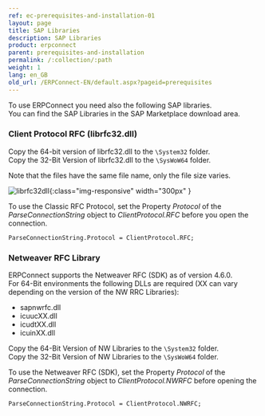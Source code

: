 ```yaml
---
ref: ec-prerequisites-and-installation-01
layout: page
title: SAP Libraries
description: SAP Libraries
product: erpconnect
parent: prerequisites-and-installation
permalink: /:collection/:path
weight: 1
lang: en_GB
old_url: /ERPConnect-EN/default.aspx?pageid=prerequisites
---
```



To use ERPConnect you need also the following SAP libraries.<br>
You can find the SAP Libraries in the SAP Marketplace download area.

### Client Protocol RFC (librfc32.dll)

Copy the 64-bit version of librfc32.dll to the `\System32` folder. <br>
Copy the 32-Bit Version of librfc32.dll to the `\SysWoW64` folder.

Note that the files have the same file name, only the file size varies.

![librfc32dll](/img/content/librfc32dll.png){:class="img-responsive" width="300px" }

To use the Classic RFC Protocol, set the Property *Protocol* of the *ParseConnectionString* object to *ClientProtocol.RFC* before you open the connection.

```
ParseConnectionString.Protocol = ClientProtocol.RFC;
```

### Netweaver RFC Library

ERPConnect supports the Netweaver RFC (SDK) as of version 4.6.0. <br>
For 64-Bit environments the following DLLs are required (XX can vary depending on the version of the NW RRC Libraries):
- sapnwrfc.dll
- icuucXX.dll
- icudtXX.dll
- icuinXX.dll 

Copy the 64-Bit Version of NW Libraries to the `\System32` folder.<br>
Copy the 32-Bit Version of NW Libraries to the `\SysWoW64` folder.

To use the Netweaver RFC (SDK), set the Property *Protocol* of the *ParseConnectionString* object to *ClientProtocol.NWRFC* before opening the connection. 

```
ParseConnectionString.Protocol = ClientProtocol.NWRFC;
```

